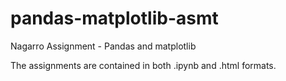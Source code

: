 # pandas-matplotlib-asmt
Nagarro Assignment - Pandas and matplotlib

The assignments are contained in both .ipynb and .html formats.
